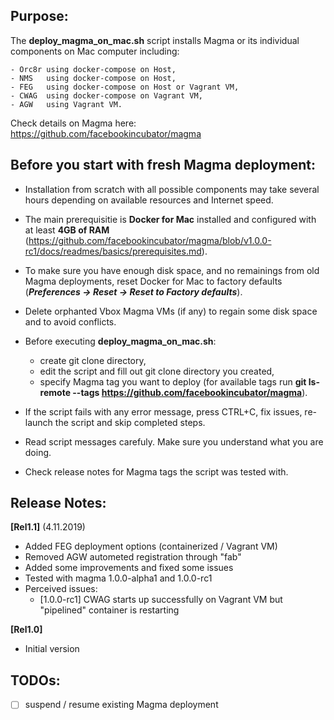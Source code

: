 ## Purpose:

The **deploy_magma_on_mac.sh** script installs Magma or its individual components on Mac computer including:

    - Orc8r	using docker-compose on Host,
    - NMS	using docker-compose on Host,
    - FEG	using docker-compose on Host or Vagrant VM,
    - CWAG	using docker-compose on Vagrant VM,
    - AGW	using Vagrant VM.

Check details on Magma here: https://github.com/facebookincubator/magma

## Before you start with fresh Magma deployment:

* Installation from scratch with all possible components may take several hours depending on available resources and Internet speed.
* The main prerequisitie is **Docker for Mac** installed and configured with at least **4GB of RAM** (https://github.com/facebookincubator/magma/blob/v1.0.0-rc1/docs/readmes/basics/prerequisites.md).
* To make sure you have enough disk space, and no remainings from old Magma deployments, reset Docker for Mac to factory defaults (***Preferences -> Reset -> Reset to Factory defaults***).
* Delete orphanted Vbox Magma VMs (if any) to regain some disk space and to avoid conflicts.
* Before executing **deploy_magma_on_mac.sh**:

   * create git clone directory, 
   * edit the script and fill out git clone directory you created,
   * specify Magma tag you want to deploy (for available tags run **git ls-remote --tags https://github.com/facebookincubator/magma**).

* If the script fails with any error message, press CTRL+C, fix issues, re-launch the script and skip completed steps.
* Read script messages carefuly. Make sure you understand what you are doing.
* Check release notes for Magma tags the script was tested with.

## Release Notes:

**[Rel1.1]** (4.11.2019)
- Added FEG deployment options (containerized / Vagrant VM)
- Removed AGW autometed registration through "fab"
- Added some improvements and fixed some issues
- Tested with magma 1.0.0-alpha1 and 1.0.0-rc1
- Perceived issues: 
    - [1.0.0-rc1] CWAG starts up successfully  on Vagrant VM but "pipelined" container is restarting

**[Rel1.0]**
- Initial version


## TODOs:
- [ ] suspend / resume existing Magma deployment

